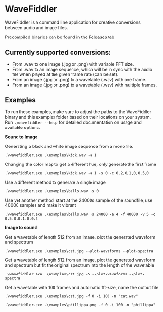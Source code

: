 # WaveFiddler
WaveFiddler is a command line application for creative conversions between audio and image files.

Precompiled binaries can be found in the [Releases tab](https://github.com/Leon-Focker/WaveFiddler/releases/)

## Currently supported conversions:
- From .wav to one image (.jpg or .png) with variable FFT size.
- From .wav to an image sequence, which will be in sync with the audio file when played at the given frame rate (can be set).
- From an image (.jpg or .png) to a wavetable (.wav) with one frame.
- From an image (.jpg or .png) to a wavetable (.wav) with multiple frames.

## Examples
To run these examples, make sure to adjust the paths to the WaveFiddler binary and this examples folder based on their locations on your system. Run ``./wavefiddler --help`` for detailed documentation on usage and available options. 

**Sound to Image**

Generating a black and white image sequence from a mono file.

``.\wavefiddler.exe .\examples\kick.wav -a 1``

Changing the color map to get a different hue, only generate the first frame

``.\wavefiddler.exe .\examples\kick.wav -a 1 -s 0 -c 0.2,0,1,0,0.5,0``

Use a different method to generate a single image

``.\wavefiddler.exe .\examples\bells.wav -s 0``

Use yet another method, start at the 24000s sample of the soundfile, use 40000 samples and make it vibrant

``.\wavefiddler.exe .\examples\bells.wav -s 24000 -a 4 -f 40000 -v 5 -c 0.5,0,0,1,0,0.2``

**Image to sound**

Get a wavetable of length 512 from an image, plot the generated waveform and spectrum

``.\wavefiddler.exe .\examples\cat.jpg --plot-waveforms --plot-spectra``

Get a wavetable of length 512 from an image, plot the generated waveform and spectrum but fit the original spectrum into the length of the wavetable

``.\wavefiddler.exe .\examples\cat.jpg -S --plot-waveforms --plot-spectra``

Get a wavetable with 100 frames and automatic fft-size, name the output file

``.\wavefiddler.exe .\examples\cat.jpg -f 0 -i 100 -n "cat.wav"``

``.\wavefiddler.exe .\examples\phillippa.png -f 0 -i 100 -n "phillippa"``